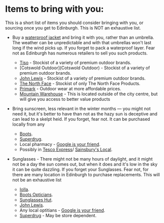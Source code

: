 # **Items to bring with you**:

This is a short list of items you should consider bringing with you, or sourcing once you get to Edinburgh. This is NOT an exhaustive list. 

* Buy a [waterproof jacket](http://bit.ly/3Wc9GHE) and bring it with you, rather than an umbrella. The weather can be unpredictable and with that umbrellas won't last long if the wind picks up. If you forget to pack a waterproof layer. Fear not as Edinburgh has numerous  retailers to sell you such products. 
  * [Tiso](https://www.tiso.com/shops) - Stockist of a variety of premium outdoor brands. 
  * [Cotswold Outdoor](Cotswold Outdoor) - Stockist of a variety of premium outdoor brands. 
  * [John Lewis](https://www.johnlewis.com/our-shops) - Stockist of a variety of premium outdoor brands. 
  * [The North Face](https://www.thenorthface.co.uk/en-gb/store-locator) - Stockist of only The North Face Products. 
  * [Primark](https://www.primark.com/en-gb/stores) - Outdoor wear at more affordable prices.
  * [Mountain Warehouse](https://www.mountainwarehouse.com/stores/edinburgh---princes-street/) - This is located outside of the city centre, but will give you access to better value products
* Bring sunscreen, less relevant in the winter months — you might not need it, but it's better to have than not as the hazy sun is deceptive and can lead to a skelpt heid. If you forget, fear not. It can be purchased locally from any
  * [Boots](https://www.boots.com/StoreLookupView).
  * [Superdrug](https://www.superdrug.com/store-finder).
  * Local pharmacy - [Google is your friend](https://maps.google.co.uk/). 
  * Possibly in [Tesco Express](https://www.tesco.com/store-locator/)/ [Sainsbury's Local](https://stores.sainsburys.co.uk/).
    
* Sunglasses - There might not be many hours of daylight, and it might not be a day the sun comes out, but when it does and it's low in the sky it can be quite dazzling. If you forget your Sunglasses. Fear not, for there are many location in Edinburgh to purchase replacements. This will not be an exhaustive list
  * [Iolla](https://iolla.com/showrooms).
  * [Boots Opticians](https://www.boots.com/StoreLookupView?catalogId=28501&storeId=11352&langId=-1).
  * [Sunglasses Hut](https://www.sunglasshut.com/uk/sunglasses/store-locations).
  * [John Lewis](https://www.johnlewis.com/our-shops).
  * Any local optitians - [Google is your friend](https://maps.google.co.uk/). 
  * [Superdrug](https://www.superdrug.com/store-finder) - May be store dependent. 